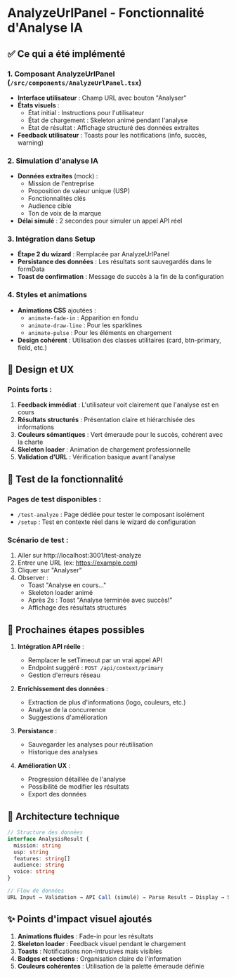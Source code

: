 # AnalyzeUrlPanel - Fonctionnalité d'Analyse IA

## ✅ Ce qui a été implémenté

### 1. Composant AnalyzeUrlPanel (`/src/components/AnalyzeUrlPanel.tsx`)
- **Interface utilisateur** : Champ URL avec bouton "Analyser"
- **États visuels** :
  - État initial : Instructions pour l'utilisateur
  - État de chargement : Skeleton animé pendant l'analyse
  - État de résultat : Affichage structuré des données extraites
- **Feedback utilisateur** : Toasts pour les notifications (info, succès, warning)

### 2. Simulation d'analyse IA
- **Données extraites** (mock) :
  - Mission de l'entreprise
  - Proposition de valeur unique (USP)
  - Fonctionnalités clés
  - Audience cible
  - Ton de voix de la marque
- **Délai simulé** : 2 secondes pour simuler un appel API réel

### 3. Intégration dans Setup
- **Étape 2 du wizard** : Remplacée par AnalyzeUrlPanel
- **Persistance des données** : Les résultats sont sauvegardés dans le formData
- **Toast de confirmation** : Message de succès à la fin de la configuration

### 4. Styles et animations
- **Animations CSS** ajoutées :
  - `animate-fade-in` : Apparition en fondu
  - `animate-draw-line` : Pour les sparklines
  - `animate-pulse` : Pour les éléments en chargement
- **Design cohérent** : Utilisation des classes utilitaires (card, btn-primary, field, etc.)

## 🎨 Design et UX

### Points forts :
1. **Feedback immédiat** : L'utilisateur voit clairement que l'analyse est en cours
2. **Résultats structurés** : Présentation claire et hiérarchisée des informations
3. **Couleurs sémantiques** : Vert émeraude pour le succès, cohérent avec la charte
4. **Skeleton loader** : Animation de chargement professionnelle
5. **Validation d'URL** : Vérification basique avant l'analyse

## 🧪 Test de la fonctionnalité

### Pages de test disponibles :
- `/test-analyze` : Page dédiée pour tester le composant isolément
- `/setup` : Test en contexte réel dans le wizard de configuration

### Scénario de test :
1. Aller sur http://localhost:3001/test-analyze
2. Entrer une URL (ex: https://example.com)
3. Cliquer sur "Analyser"
4. Observer :
   - Toast "Analyse en cours..."
   - Skeleton loader animé
   - Après 2s : Toast "Analyse terminée avec succès!"
   - Affichage des résultats structurés

## 📝 Prochaines étapes possibles

1. **Intégration API réelle** :
   - Remplacer le setTimeout par un vrai appel API
   - Endpoint suggéré : `POST /api/context/primary`
   - Gestion d'erreurs réseau

2. **Enrichissement des données** :
   - Extraction de plus d'informations (logo, couleurs, etc.)
   - Analyse de la concurrence
   - Suggestions d'amélioration

3. **Persistance** :
   - Sauvegarder les analyses pour réutilisation
   - Historique des analyses

4. **Amélioration UX** :
   - Progression détaillée de l'analyse
   - Possibilité de modifier les résultats
   - Export des données

## 🔧 Architecture technique

```typescript
// Structure des données
interface AnalysisResult {
  mission: string
  usp: string
  features: string[]
  audience: string
  voice: string
}

// Flow de données
URL Input → Validation → API Call (simulé) → Parse Result → Display → Save to Form
```

## ✨ Points d'impact visuel ajoutés

1. **Animations fluides** : Fade-in pour les résultats
2. **Skeleton loader** : Feedback visuel pendant le chargement
3. **Toasts** : Notifications non-intrusives mais visibles
4. **Badges et sections** : Organisation claire de l'information
5. **Couleurs cohérentes** : Utilisation de la palette émeraude définie
